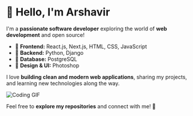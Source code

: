 # 👋 Hello, I'm Arshavir

I'm a **passionate software developer** exploring the world of **web development** and open source!  

- 🔹 **Frontend:** React.js, Next.js, HTML, CSS, JavaScript  
- 🔹 **Backend:** Python, Django  
- 🔹 **Database:** PostgreSQL  
- 🔹 **Design & UI:** Photoshop  

I love **building clean and modern web applications**, sharing my projects, and learning new technologies along the way.  

![Coding GIF](https://media.giphy.com/media/l0HlQ7LRal9r1tDqY/giphy.gif)

Feel free to **explore my repositories** and connect with me! 🚀
